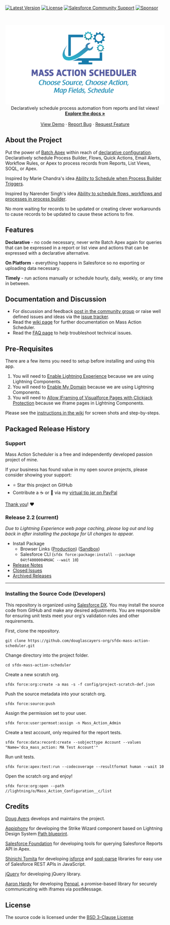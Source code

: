 <!-- SHIELDS -->
[![Latest Version][version-shield]][version-url]
[![License][license-shield]][license-url]
[![Salesforce Community Support][community-shield]][community-url]
[![Sponsor][sponsor-shield]][sponsor-url]

<!-- PROJECT LOGO -->
<br />

<p align="center">
    <a href="https://github.com/douglascayers-org/sfdx-mass-action-scheduler/">
        <img src="images/mas-logo.png" alt="Mass Action Scheduler Logo" />
    </a>
    <br />
    Declaratively schedule process automation from reports and list views!
    <br />
    <a href="https://github.com/douglascayers-org/sfdx-mass-action-scheduler/wiki"><strong>Explore the docs »</strong></a>
    <br />
    <br />
    <a href="https://github.com/douglascayers-org/sfdx-mass-action-scheduler/wiki/Examples">View Demo</a>
    ·
    <a href="https://github.com/douglascayers-org/sfdx-mass-action-scheduler/issues">Report Bug</a>
    ·
    <a href="https://github.com/douglascayers-org/sfdx-mass-action-scheduler/issues">Request Feature</a>
</p>

## About the Project

Put the power of [Batch Apex](https://developer.salesforce.com/docs/atlas.en-us.apexcode.meta/apexcode/apex_batch.htm) within reach of [declarative configuration](https://help.salesforce.com/articleView?id=extend_click_intro.htm&type=5). Declaratively schedule Process Builder, Flows, Quick Actions, Email Alerts, Workflow Rules, or Apex to process records from Reports, List Views, SOQL, or Apex.

Inspired by Marie Chandra's idea [Ability to Schedule when Process Builder Triggers](https://success.salesforce.com/ideaView?id=08730000000DjEmAAK).

Inspired by Narender Singh's idea [Ability to schedule flows, workflows and processes in process builder](https://success.salesforce.com/ideaView?id=0873A000000EA71QAG).

No more waiting for records to be updated or creating clever workarounds to cause records to be updated to cause these actions to fire.

## Features

**Declarative** - no code necessary, never write Batch Apex again for queries that can be expressed in a report or list view and actions that can be expressed with a declarative alternative.

**On Platform** - everything happens in Salesforce so no exporting or uploading data necessary.

**Timely** - run actions manually or schedule hourly, daily, weekly, or any time in between.

## Documentation and Discussion

* For discussion and feedback [post in the community group](https://success.salesforce.com/_ui/core/chatter/groups/GroupProfilePage?g=0F93A000000LhvN) or raise well defined issues and ideas via the [issue tracker](https://github.com/douglascayers/sfdx-mass-action-scheduler/issues).
* Read the [wiki page](https://github.com/douglascayers-org/sfdx-mass-action-scheduler/wiki) for further documentation on Mass Action Scheduler.
* Read the [FAQ page](https://github.com/douglascayers-org/sfdx-mass-action-scheduler/wiki/Frequently-Asked-Questions) to help troubleshoot technical issues.

## Pre-Requisites

There are a few items you need to setup before installing and using this app.

1. You will need to [Enable Lightning Experience](https://github.com/douglascayers-org/sfdx-mass-action-scheduler/wiki/Pre-Requisites-Instructions#1-enable-lightning-experience) because we are using Lightning Components.
2. You will need to [Enable My Domain](https://github.com/douglascayers-org/sfdx-mass-action-scheduler/wiki/Pre-Requisites-Instructions#2-enable-my-domain) because we are using Lightning Components.
3. You will need to [Allow IFraming of Visualforce Pages with Clickjack Protection](https://github.com/douglascayers-org/sfdx-mass-action-scheduler/wiki/Pre-Requisites-Instructions#3-allow-iframing-of-visualforce-pages-with-clickjack-protection) because we iframe pages in Lightning Components.

Please see the [instructions in the wiki](https://github.com/douglascayers-org/sfdx-mass-action-scheduler/wiki/Pre-Requisites-Instructions) for screen shots and step-by-steps.

## Packaged Release History

### Support

Mass Action Scheduler is a free and independently developed passion project of mine.

If your business has found value in my open source projects, please consider showing your support:
  * :star: Star this project on GitHub
  * Contribute a :coffee: or :hamburger: via my [virtual tip jar on PayPal](https://www.paypal.me/douglascayers/)

[Thank you](https://douglascayers.com/thanks-for-your-support/)! :heart:

### Release 2.2 (current)

_Due to Lightning Experience web page caching, please log out and log back in after installing the package for UI changes to appear._

* Install Package
    * Browser Links ([Production](https://login.salesforce.com/packaging/installPackage.apexp?p0=04tf4000004MdAC)) ([Sandbox](https://test.salesforce.com/packaging/installPackage.apexp?p0=04tf4000004MdAC))
    * Salesforce CLI (`sfdx force:package:install --package 04tf4000004MdAC --wait 10`)
* [Release Notes](https://github.com/douglascayers-org/sfdx-mass-action-scheduler/wiki/Release-Notes)
* [Closed Issues](https://github.com/douglascayers-org/sfdx-mass-action-scheduler/milestone/7?closed=1)
* [Archived Releases](https://github.com/douglascayers-org/sfdx-mass-action-scheduler/milestones?state=closed)

---

### Installing the Source Code (Developers)

This repository is organized using [Salesforce DX](https://trailhead.salesforce.com/en/trails/sfdx_get_started).
You may install the source code from GitHub and make any desired adjustments.
You are responsible for ensuring unit tests meet your org's validation rules and other requirements.

First, clone the repository.

```
git clone https://github.com/douglascayers-org/sfdx-mass-action-scheduler.git
```

Change directory into the project folder.

```
cd sfdx-mass-action-scheduler
```

Create a new scratch org.

```
sfdx force:org:create -a mas -s -f config/project-scratch-def.json
```

Push the source metadata into your scratch org.

```
sfdx force:source:push
```

Assign the permission set to your user. 

```
sfdx force:user:permset:assign -n Mass_Action_Admin
```

Create a test account, only required for the report tests.

```
sfdx force:data:record:create --sobjecttype Account --values "Name='dca_mass_action: MA Test Account'"
``` 

Run unit tests.

```
sfdx force:apex:test:run --codecoverage --resultformat human --wait 10
```

Open the scratch org and enjoy!

```
sfdx force:org:open --path //lightning/o/Mass_Action_Configuration__c/list
```


## Credits

[Doug Ayers](https://douglascayers.com) develops and maintains the project.

[Appiphony](http://www.lightningstrike.io) for developing the Strike Wizard component based on Lightning Design System [Path blueprint](https://www.lightningdesignsystem.com/components/path/).

[Salesforce Foundation](https://github.com/SalesforceFoundation/CampaignTools) for developing tools for querying Salesforce Reports API in Apex.

[Shinichi Tomita](https://twitter.com/stomita) for developing [jsforce](https://jsforce.github.io/) and [soql-parse](https://github.com/stomita/soql-parse) libraries for easy use of Salesforce REST APIs in JavaScript.

[jQuery](https://jquery.com/) for developing jQuery library.

[Aaron Hardy](https://twitter.com/aaronius) for developing [Penpal](https://github.com/Aaronius/penpal), a promise-based library for securely communicating with iframes via postMessage.


## License

The source code is licensed under the [BSD 3-Clause License](LICENSE)

<!-- MARKDOWN LINKS & IMAGES -->

[version-shield]: https://img.shields.io/github/tag/douglascayers-org/sfdx-mass-action-scheduler.svg?label=release&color=green
[version-url]: https://github.com/douglascayers-org/sfdx-mass-action-scheduler/wiki/Release-Notes

[license-shield]: https://img.shields.io/github/license/douglascayers-org/sfdx-mass-action-scheduler.svg?label=license&color=green
[license-url]: LICENSE

[community-shield]: https://img.shields.io/badge/-Community-blue.svg?logo=salesforce&logoColor=white
[community-url]: https://success.salesforce.com/_ui/core/chatter/groups/GroupProfilePage?g=0F93A000000LhvN

[sponsor-shield]: https://img.shields.io/badge/-❤️Sponsor-ff69b4.svg
[sponsor-url]: https://www.paypal.me/douglascayers/

